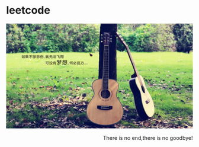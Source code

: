 # leetcode

<center>
<img src='_media/dream.jpg' />
</center>

<p style='float:right'>There is no end,there is no goodbye!</p>

